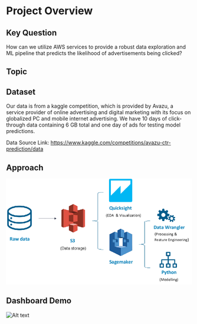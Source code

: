 # Project Overview
## Key Question
How can we utilize AWS services to provide a robust data exploration and ML pipeline that predicts the likelihood of advertisements being clicked?

## Topic

## Dataset
Our data is from a kaggle competition, which is provided by Avazu, a service provider of online advertising and digital marketing with its focus on globalized PC and mobile internet advertising. We have 10 days of click-through data containing 6 GB total and one day of ads for testing model predictions.

Data Source Link: https://www.kaggle.com/competitions/avazu-ctr-prediction/data

## Approach
![Alt text](/trendsrm1.png)

## Dashboard Demo
![Alt text](/dashboard_demo.png)

